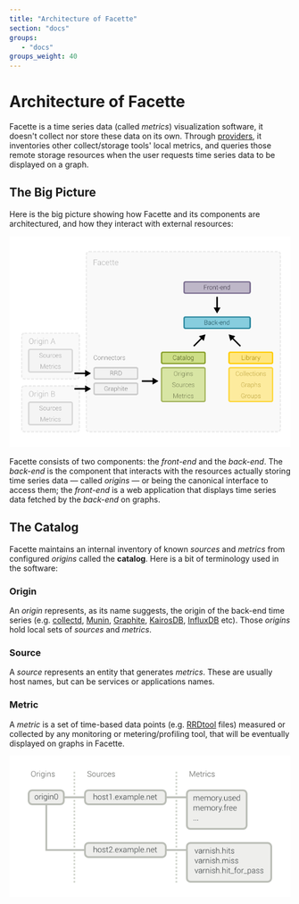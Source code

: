 ```yaml
---
title: "Architecture of Facette"
section: "docs"
groups:
   - "docs"
groups_weight: 40
---
```


# Architecture of Facette

Facette is a time series data (called *metrics*) visualization software, it doesn't collect nor store these data on its
own. Through [providers](/docs/configuration/catalog/), it inventories other collect/storage tools' local
metrics, and queries those remote storage resources when the user requests time series data to be displayed on a graph.

## The Big Picture

Here is the big picture showing how Facette and its components are architectured, and how they interact with external
resources:

![Architecture Schema](/schema-architecture.png)

Facette consists of two components: the *front-end* and the *back-end*. The *back-end* is the component that interacts
with the resources actually storing time series data — called *origins* — or being the canonical interface to access
them; the *front-end* is a web application that displays time series data fetched by the *back-end* on graphs.

## The Catalog

Facette maintains an internal inventory of known *sources* and *metrics* from configured *origins* called the
**catalog**. Here is a bit of terminology used in the software:

### Origin

An *origin* represents, as its name suggests, the origin of the back-end time series (e.g. [collectd][0], [Munin][1],
[Graphite][2], [KairosDB][3], [InfluxDB][4] etc). Those *origins* hold local sets of *sources* and *metrics*.

### Source

A *source* represents an entity that generates *metrics*. These are usually host names, but can be services or
applications names.

### Metric

A *metric* is a set of time-based data points (e.g. [RRDtool][5] files) measured or collected by any monitoring or
metering/profiling tool, that will be eventually displayed on graphs in Facette.

![Catalog Schema](/schema-catalog.png)


[0]: http://collectd.org/
[1]: http://munin-monitoring.org/
[2]: http://graphite.readthedocs.org/
[3]: https://code.google.com/p/kairosdb/
[4]: http://influxdb.org/
[5]: http://oss.oetiker.ch/rrdtool/
